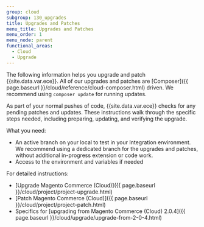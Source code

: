 ```yaml
---
group: cloud
subgroup: 130_upgrades
title: Upgrades and Patches
menu_title: Upgrades and Patches
menu_order: 1
menu_node: parent
functional_areas:
  - Cloud
  - Upgrade
---
```


The following information helps you upgrade and patch {{site.data.var.ece}}. All of our upgrades and patches are [Composer]({{ page.baseurl }}/cloud/reference/cloud-composer.html) driven. We recommend using `composer update` for running updates.

As part of your normal pushes of code, {{site.data.var.ece}} checks for any pending patches and updates. These instructions walk through the specific steps needed, including preparing, updating, and verifying the upgrade.

What you need:

* An active branch on your local to test in your Integration environment. We recommend using a dedicated branch for the upgrades and patches, without additional in-progress extension or code work.
* Access to the environment and variables if needed

For detailed instructions:

* [Upgrade Magento Commerce (Cloud)]({{ page.baseurl }}/cloud/project/project-upgrade.html)
* [Patch Magento Commerce (Cloud)]({{ page.baseurl }}/cloud/project/project-patch.html)
* Specifics for [upgrading from Magento Commerce (Cloud) 2.0.4]({{ page.baseurl }}/cloud/upgrade/upgrade-from-2-0-4.html)
